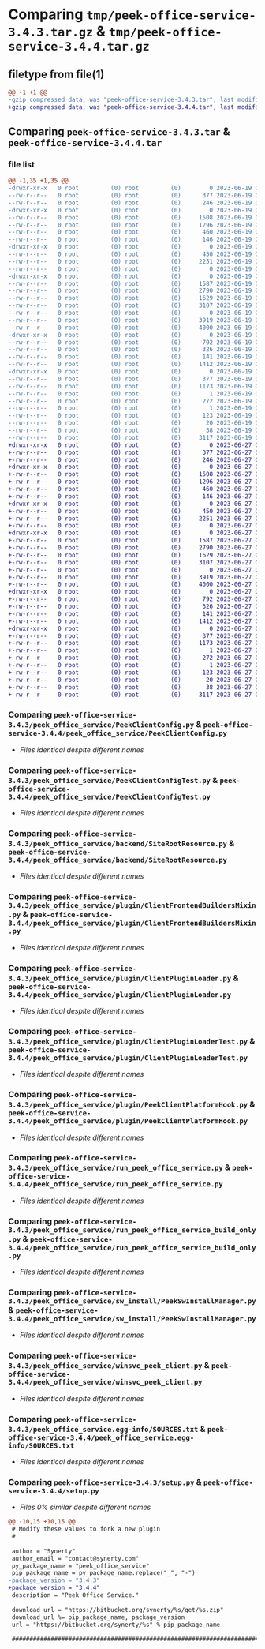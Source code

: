 # Comparing `tmp/peek-office-service-3.4.3.tar.gz` & `tmp/peek-office-service-3.4.4.tar.gz`

## filetype from file(1)

```diff
@@ -1 +1 @@
-gzip compressed data, was "peek-office-service-3.4.3.tar", last modified: Mon Jun 19 04:45:04 2023, max compression
+gzip compressed data, was "peek-office-service-3.4.4.tar", last modified: Tue Jun 27 02:02:50 2023, max compression
```

## Comparing `peek-office-service-3.4.3.tar` & `peek-office-service-3.4.4.tar`

### file list

```diff
@@ -1,35 +1,35 @@
-drwxr-xr-x   0 root         (0) root         (0)        0 2023-06-19 04:45:04.716150 peek-office-service-3.4.3/
--rw-r--r--   0 root         (0) root         (0)      377 2023-06-19 04:45:04.716150 peek-office-service-3.4.3/PKG-INFO
--rw-r--r--   0 root         (0) root         (0)      246 2023-06-19 04:43:14.000000 peek-office-service-3.4.3/README.rst
-drwxr-xr-x   0 root         (0) root         (0)        0 2023-06-19 04:45:04.715150 peek-office-service-3.4.3/peek_office_service/
--rw-r--r--   0 root         (0) root         (0)     1508 2023-06-19 04:43:14.000000 peek-office-service-3.4.3/peek_office_service/PeekClientConfig.py
--rw-r--r--   0 root         (0) root         (0)     1296 2023-06-19 04:43:14.000000 peek-office-service-3.4.3/peek_office_service/PeekClientConfigTest.py
--rw-r--r--   0 root         (0) root         (0)      460 2023-06-19 04:43:14.000000 peek-office-service-3.4.3/peek_office_service/PlatformDependencyTest.py
--rw-r--r--   0 root         (0) root         (0)      146 2023-06-19 04:45:04.000000 peek-office-service-3.4.3/peek_office_service/__init__.py
-drwxr-xr-x   0 root         (0) root         (0)        0 2023-06-19 04:45:04.715150 peek-office-service-3.4.3/peek_office_service/backend/
--rw-r--r--   0 root         (0) root         (0)      450 2023-06-19 04:43:14.000000 peek-office-service-3.4.3/peek_office_service/backend/ClientObservable.py
--rw-r--r--   0 root         (0) root         (0)     2251 2023-06-19 04:43:14.000000 peek-office-service-3.4.3/peek_office_service/backend/SiteRootResource.py
--rw-r--r--   0 root         (0) root         (0)        0 2023-06-19 04:43:14.000000 peek-office-service-3.4.3/peek_office_service/backend/__init__.py
-drwxr-xr-x   0 root         (0) root         (0)        0 2023-06-19 04:45:04.716150 peek-office-service-3.4.3/peek_office_service/plugin/
--rw-r--r--   0 root         (0) root         (0)     1587 2023-06-19 04:43:14.000000 peek-office-service-3.4.3/peek_office_service/plugin/ClientFrontendBuildersMixin.py
--rw-r--r--   0 root         (0) root         (0)     2790 2023-06-19 04:43:14.000000 peek-office-service-3.4.3/peek_office_service/plugin/ClientPluginLoader.py
--rw-r--r--   0 root         (0) root         (0)     1629 2023-06-19 04:43:14.000000 peek-office-service-3.4.3/peek_office_service/plugin/ClientPluginLoaderTest.py
--rw-r--r--   0 root         (0) root         (0)     3107 2023-06-19 04:43:14.000000 peek-office-service-3.4.3/peek_office_service/plugin/PeekClientPlatformHook.py
--rw-r--r--   0 root         (0) root         (0)        0 2023-06-19 04:43:14.000000 peek-office-service-3.4.3/peek_office_service/plugin/__init__.py
--rw-r--r--   0 root         (0) root         (0)     3919 2023-06-19 04:43:14.000000 peek-office-service-3.4.3/peek_office_service/run_peek_office_service.py
--rw-r--r--   0 root         (0) root         (0)     4000 2023-06-19 04:43:14.000000 peek-office-service-3.4.3/peek_office_service/run_peek_office_service_build_only.py
-drwxr-xr-x   0 root         (0) root         (0)        0 2023-06-19 04:45:04.716150 peek-office-service-3.4.3/peek_office_service/sw_install/
--rw-r--r--   0 root         (0) root         (0)      792 2023-06-19 04:43:14.000000 peek-office-service-3.4.3/peek_office_service/sw_install/PeekSwInstallManager.py
--rw-r--r--   0 root         (0) root         (0)      326 2023-06-19 04:43:14.000000 peek-office-service-3.4.3/peek_office_service/sw_install/PluginSwInstallManager.py
--rw-r--r--   0 root         (0) root         (0)      141 2023-06-19 04:43:14.000000 peek-office-service-3.4.3/peek_office_service/sw_install/__init__.py
--rw-r--r--   0 root         (0) root         (0)     1412 2023-06-19 04:43:14.000000 peek-office-service-3.4.3/peek_office_service/winsvc_peek_client.py
-drwxr-xr-x   0 root         (0) root         (0)        0 2023-06-19 04:45:04.715150 peek-office-service-3.4.3/peek_office_service.egg-info/
--rw-r--r--   0 root         (0) root         (0)      377 2023-06-19 04:45:04.000000 peek-office-service-3.4.3/peek_office_service.egg-info/PKG-INFO
--rw-r--r--   0 root         (0) root         (0)     1173 2023-06-19 04:45:04.000000 peek-office-service-3.4.3/peek_office_service.egg-info/SOURCES.txt
--rw-r--r--   0 root         (0) root         (0)        1 2023-06-19 04:45:04.000000 peek-office-service-3.4.3/peek_office_service.egg-info/dependency_links.txt
--rw-r--r--   0 root         (0) root         (0)      272 2023-06-19 04:45:04.000000 peek-office-service-3.4.3/peek_office_service.egg-info/entry_points.txt
--rw-r--r--   0 root         (0) root         (0)        1 2023-06-19 04:45:04.000000 peek-office-service-3.4.3/peek_office_service.egg-info/not-zip-safe
--rw-r--r--   0 root         (0) root         (0)      123 2023-06-19 04:45:04.000000 peek-office-service-3.4.3/peek_office_service.egg-info/requires.txt
--rw-r--r--   0 root         (0) root         (0)       20 2023-06-19 04:45:04.000000 peek-office-service-3.4.3/peek_office_service.egg-info/top_level.txt
--rw-r--r--   0 root         (0) root         (0)       38 2023-06-19 04:45:04.716150 peek-office-service-3.4.3/setup.cfg
--rw-r--r--   0 root         (0) root         (0)     3117 2023-06-19 04:45:04.000000 peek-office-service-3.4.3/setup.py
+drwxr-xr-x   0 root         (0) root         (0)        0 2023-06-27 02:02:50.056542 peek-office-service-3.4.4/
+-rw-r--r--   0 root         (0) root         (0)      377 2023-06-27 02:02:50.055542 peek-office-service-3.4.4/PKG-INFO
+-rw-r--r--   0 root         (0) root         (0)      246 2023-06-27 02:00:59.000000 peek-office-service-3.4.4/README.rst
+drwxr-xr-x   0 root         (0) root         (0)        0 2023-06-27 02:02:50.054542 peek-office-service-3.4.4/peek_office_service/
+-rw-r--r--   0 root         (0) root         (0)     1508 2023-06-27 02:00:59.000000 peek-office-service-3.4.4/peek_office_service/PeekClientConfig.py
+-rw-r--r--   0 root         (0) root         (0)     1296 2023-06-27 02:00:59.000000 peek-office-service-3.4.4/peek_office_service/PeekClientConfigTest.py
+-rw-r--r--   0 root         (0) root         (0)      460 2023-06-27 02:00:59.000000 peek-office-service-3.4.4/peek_office_service/PlatformDependencyTest.py
+-rw-r--r--   0 root         (0) root         (0)      146 2023-06-27 02:02:49.000000 peek-office-service-3.4.4/peek_office_service/__init__.py
+drwxr-xr-x   0 root         (0) root         (0)        0 2023-06-27 02:02:50.055542 peek-office-service-3.4.4/peek_office_service/backend/
+-rw-r--r--   0 root         (0) root         (0)      450 2023-06-27 02:00:59.000000 peek-office-service-3.4.4/peek_office_service/backend/ClientObservable.py
+-rw-r--r--   0 root         (0) root         (0)     2251 2023-06-27 02:00:59.000000 peek-office-service-3.4.4/peek_office_service/backend/SiteRootResource.py
+-rw-r--r--   0 root         (0) root         (0)        0 2023-06-27 02:00:59.000000 peek-office-service-3.4.4/peek_office_service/backend/__init__.py
+drwxr-xr-x   0 root         (0) root         (0)        0 2023-06-27 02:02:50.055542 peek-office-service-3.4.4/peek_office_service/plugin/
+-rw-r--r--   0 root         (0) root         (0)     1587 2023-06-27 02:00:59.000000 peek-office-service-3.4.4/peek_office_service/plugin/ClientFrontendBuildersMixin.py
+-rw-r--r--   0 root         (0) root         (0)     2790 2023-06-27 02:00:59.000000 peek-office-service-3.4.4/peek_office_service/plugin/ClientPluginLoader.py
+-rw-r--r--   0 root         (0) root         (0)     1629 2023-06-27 02:00:59.000000 peek-office-service-3.4.4/peek_office_service/plugin/ClientPluginLoaderTest.py
+-rw-r--r--   0 root         (0) root         (0)     3107 2023-06-27 02:00:59.000000 peek-office-service-3.4.4/peek_office_service/plugin/PeekClientPlatformHook.py
+-rw-r--r--   0 root         (0) root         (0)        0 2023-06-27 02:00:59.000000 peek-office-service-3.4.4/peek_office_service/plugin/__init__.py
+-rw-r--r--   0 root         (0) root         (0)     3919 2023-06-27 02:00:59.000000 peek-office-service-3.4.4/peek_office_service/run_peek_office_service.py
+-rw-r--r--   0 root         (0) root         (0)     4000 2023-06-27 02:00:59.000000 peek-office-service-3.4.4/peek_office_service/run_peek_office_service_build_only.py
+drwxr-xr-x   0 root         (0) root         (0)        0 2023-06-27 02:02:50.055542 peek-office-service-3.4.4/peek_office_service/sw_install/
+-rw-r--r--   0 root         (0) root         (0)      792 2023-06-27 02:00:59.000000 peek-office-service-3.4.4/peek_office_service/sw_install/PeekSwInstallManager.py
+-rw-r--r--   0 root         (0) root         (0)      326 2023-06-27 02:00:59.000000 peek-office-service-3.4.4/peek_office_service/sw_install/PluginSwInstallManager.py
+-rw-r--r--   0 root         (0) root         (0)      141 2023-06-27 02:00:59.000000 peek-office-service-3.4.4/peek_office_service/sw_install/__init__.py
+-rw-r--r--   0 root         (0) root         (0)     1412 2023-06-27 02:00:59.000000 peek-office-service-3.4.4/peek_office_service/winsvc_peek_client.py
+drwxr-xr-x   0 root         (0) root         (0)        0 2023-06-27 02:02:50.055542 peek-office-service-3.4.4/peek_office_service.egg-info/
+-rw-r--r--   0 root         (0) root         (0)      377 2023-06-27 02:02:50.000000 peek-office-service-3.4.4/peek_office_service.egg-info/PKG-INFO
+-rw-r--r--   0 root         (0) root         (0)     1173 2023-06-27 02:02:50.000000 peek-office-service-3.4.4/peek_office_service.egg-info/SOURCES.txt
+-rw-r--r--   0 root         (0) root         (0)        1 2023-06-27 02:02:50.000000 peek-office-service-3.4.4/peek_office_service.egg-info/dependency_links.txt
+-rw-r--r--   0 root         (0) root         (0)      272 2023-06-27 02:02:50.000000 peek-office-service-3.4.4/peek_office_service.egg-info/entry_points.txt
+-rw-r--r--   0 root         (0) root         (0)        1 2023-06-27 02:02:50.000000 peek-office-service-3.4.4/peek_office_service.egg-info/not-zip-safe
+-rw-r--r--   0 root         (0) root         (0)      123 2023-06-27 02:02:50.000000 peek-office-service-3.4.4/peek_office_service.egg-info/requires.txt
+-rw-r--r--   0 root         (0) root         (0)       20 2023-06-27 02:02:50.000000 peek-office-service-3.4.4/peek_office_service.egg-info/top_level.txt
+-rw-r--r--   0 root         (0) root         (0)       38 2023-06-27 02:02:50.056542 peek-office-service-3.4.4/setup.cfg
+-rw-r--r--   0 root         (0) root         (0)     3117 2023-06-27 02:02:49.000000 peek-office-service-3.4.4/setup.py
```

### Comparing `peek-office-service-3.4.3/peek_office_service/PeekClientConfig.py` & `peek-office-service-3.4.4/peek_office_service/PeekClientConfig.py`

 * *Files identical despite different names*

### Comparing `peek-office-service-3.4.3/peek_office_service/PeekClientConfigTest.py` & `peek-office-service-3.4.4/peek_office_service/PeekClientConfigTest.py`

 * *Files identical despite different names*

### Comparing `peek-office-service-3.4.3/peek_office_service/backend/SiteRootResource.py` & `peek-office-service-3.4.4/peek_office_service/backend/SiteRootResource.py`

 * *Files identical despite different names*

### Comparing `peek-office-service-3.4.3/peek_office_service/plugin/ClientFrontendBuildersMixin.py` & `peek-office-service-3.4.4/peek_office_service/plugin/ClientFrontendBuildersMixin.py`

 * *Files identical despite different names*

### Comparing `peek-office-service-3.4.3/peek_office_service/plugin/ClientPluginLoader.py` & `peek-office-service-3.4.4/peek_office_service/plugin/ClientPluginLoader.py`

 * *Files identical despite different names*

### Comparing `peek-office-service-3.4.3/peek_office_service/plugin/ClientPluginLoaderTest.py` & `peek-office-service-3.4.4/peek_office_service/plugin/ClientPluginLoaderTest.py`

 * *Files identical despite different names*

### Comparing `peek-office-service-3.4.3/peek_office_service/plugin/PeekClientPlatformHook.py` & `peek-office-service-3.4.4/peek_office_service/plugin/PeekClientPlatformHook.py`

 * *Files identical despite different names*

### Comparing `peek-office-service-3.4.3/peek_office_service/run_peek_office_service.py` & `peek-office-service-3.4.4/peek_office_service/run_peek_office_service.py`

 * *Files identical despite different names*

### Comparing `peek-office-service-3.4.3/peek_office_service/run_peek_office_service_build_only.py` & `peek-office-service-3.4.4/peek_office_service/run_peek_office_service_build_only.py`

 * *Files identical despite different names*

### Comparing `peek-office-service-3.4.3/peek_office_service/sw_install/PeekSwInstallManager.py` & `peek-office-service-3.4.4/peek_office_service/sw_install/PeekSwInstallManager.py`

 * *Files identical despite different names*

### Comparing `peek-office-service-3.4.3/peek_office_service/winsvc_peek_client.py` & `peek-office-service-3.4.4/peek_office_service/winsvc_peek_client.py`

 * *Files identical despite different names*

### Comparing `peek-office-service-3.4.3/peek_office_service.egg-info/SOURCES.txt` & `peek-office-service-3.4.4/peek_office_service.egg-info/SOURCES.txt`

 * *Files identical despite different names*

### Comparing `peek-office-service-3.4.3/setup.py` & `peek-office-service-3.4.4/setup.py`

 * *Files 0% similar despite different names*

```diff
@@ -10,15 +10,15 @@
 # Modify these values to fork a new plugin
 #
 
 author = "Synerty"
 author_email = "contact@synerty.com"
 py_package_name = "peek_office_service"
 pip_package_name = py_package_name.replace("_", "-")
-package_version = "3.4.3"
+package_version = "3.4.4"
 description = "Peek Office Service."
 
 download_url = "https://bitbucket.org/synerty/%s/get/%s.zip"
 download_url %= pip_package_name, package_version
 url = "https://bitbucket.org/synerty/%s" % pip_package_name
 
 ###############################################################################
```

